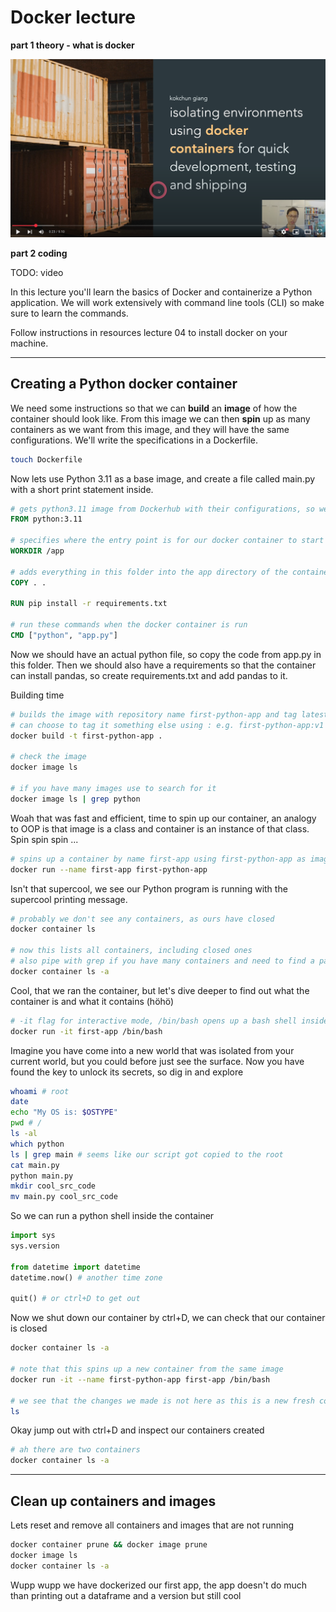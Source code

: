 # Docker lecture

**part 1 theory - what is docker**

<a href="https://youtu.be/TNX1LuV2Ljs" target="_blank">
<img src="https://github.com/kokchun/assets/blob/main/data_platform/docker_intro_theory.png?raw=true" alt="docker theory" width="600">
</a>

**part 2 coding**

TODO: video

<!-- <a href="" target="_blank">
<img src="https://github.com/kokchun/assets/blob/main/data_platform/dockerfile_code.png?raw=true" alt="docker image" width="600">
</a> -->


In this lecture you'll learn the basics of Docker and containerize a Python application. We will work extensively with command line tools (CLI) so make sure to learn the commands.

Follow instructions in resources lecture 04 to install docker on your machine.

---

## Creating a Python docker container

 We need some instructions so that we can **build** an **image** of how the container should look like. From this image we can then **spin** up as many containers as we want from this image, and they will have the same configurations. We'll write the specifications in a Dockerfile.

```bash
touch Dockerfile
```

Now lets use Python 3.11 as a base image, and create a file called main.py with a short print statement inside.

```Dockerfile
# gets python3.11 image from Dockerhub with their configurations, so we don't have to manually install Python3.11 as we do in our own machine
FROM python:3.11

# specifies where the entry point is for our docker container to start in 
WORKDIR /app

# adds everything in this folder into the app directory of the container
COPY . .

RUN pip install -r requirements.txt

# run these commands when the docker container is run
CMD ["python", "app.py"]
```

Now we should have an actual python file, so copy the code from app.py in this folder. Then we should also have a requirements so that the container can install pandas, so create requirements.txt and add pandas to it.


Building time

```bash
# builds the image with repository name first-python-app and tag latest
# can choose to tag it something else using : e.g. first-python-app:v1
docker build -t first-python-app .

# check the image
docker image ls

# if you have many images use to search for it
docker image ls | grep python
```

Woah that was fast and efficient, time to spin up our container, an analogy to OOP is that image is a class and container is an instance of that class. Spin spin spin ...

```bash
# spins up a container by name first-app using first-python-app as image
docker run --name first-app first-python-app
```

Isn't that supercool, we see our Python program is running with the supercool printing message.

```bash
# probably we don't see any containers, as ours have closed
docker container ls

# now this lists all containers, including closed ones
# also pipe with grep if you have many containers and need to find a particular one
docker container ls -a
```

Cool, that we ran the container, but let's dive deeper to find out what the container is and what it contains (höhö)

```bash
# -it flag for interactive mode, /bin/bash opens up a bash shell inside the container
docker run -it first-app /bin/bash
```

Imagine you have come into a new world that was isolated from your current world, but you could before just see the surface. Now you have found the key to unlock its secrets, so dig in and explore

```bash
whoami # root
date
echo "My OS is: $OSTYPE"
pwd # /
ls -al
which python
ls | grep main # seems like our script got copied to the root
cat main.py
python main.py
mkdir cool_src_code
mv main.py cool_src_code
```

So we can run a python shell inside the container

```py
import sys
sys.version 

from datetime import datetime
datetime.now() # another time zone

quit() # or ctrl+D to get out
```

Now we shut down our container by ctrl+D, we can check that our container is closed

```bash
docker container ls -a

# note that this spins up a new container from the same image
docker run -it --name first-python-app first-app /bin/bash

# we see that the changes we made is not here as this is a new fresh container
ls
```

Okay jump out with ctrl+D and inspect our containers created

```bash
# ah there are two containers
docker container ls -a 
```


---

## Clean up containers and images

Lets reset and remove all containers and images that are not running

```bash
docker container prune && docker image prune
docker image ls
docker container ls -a
```

Wupp wupp we have dockerized our first app, the app doesn't do much than printing out a dataframe and a version but still cool
